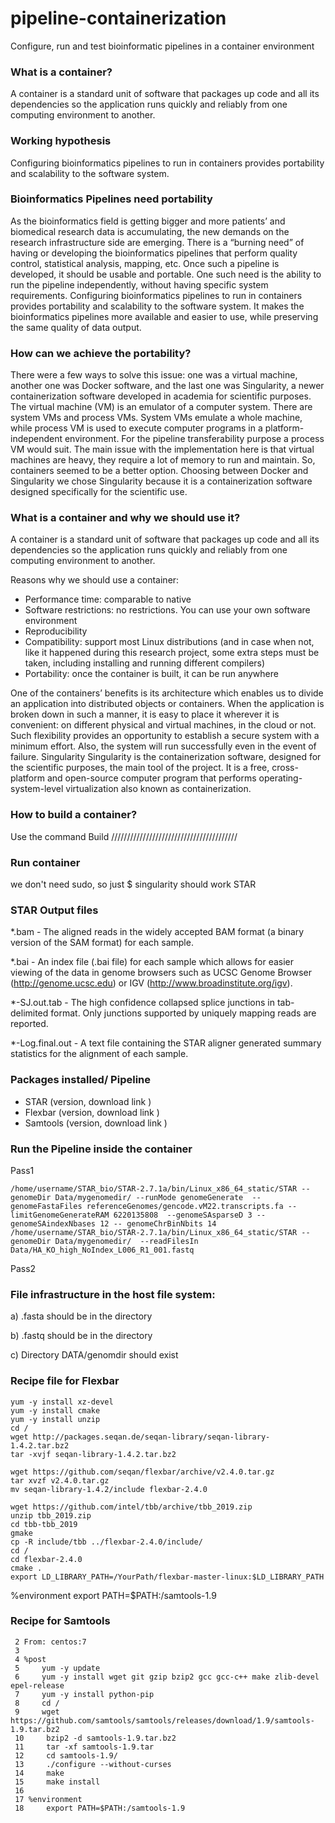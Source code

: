 # pipeline-containerization
Configure, run and test bioinformatic pipelines in a container environment

### What is a container?
A container is a standard unit of software that packages up code and all its dependencies so the application runs quickly and reliably from one computing environment to another.

### Working hypothesis
Configuring bioinformatics pipelines to run in containers provides portability and scalability to the software system.

### Bioinformatics Pipelines need portability
As the bioinformatics field is getting bigger and more patients’ and biomedical research data is accumulating, the new demands on the research infrastructure side are emerging. There is a “burning need” of having or developing the bioinformatics pipelines that perform quality control, statistical analysis, mapping, etc. Once such a pipeline is developed, it should be usable and portable. One such need is the ability to run the pipeline independently, without having specific system requirements. Configuring bioinformatics pipelines to run in containers provides portability and scalability to the software system. It makes the bioinformatics pipelines more available and easier to use, while preserving the same quality of data output.

### How can we achieve the portability?
There were a few ways to solve this issue: one was a virtual machine, another one was Docker software, and the last one was Singularity, a newer containerization software developed in academia for scientific purposes. The virtual machine (VM) is an emulator of a computer system. There are system VMs and process VMs. System VMs emulate a whole machine, while process VM is used to execute computer programs in a platform-independent environment. For the pipeline transferability purpose a process VM would suit. The main issue with the implementation here is that virtual machines are heavy, they require a lot of memory to run and maintain. So, containers seemed to be a better option. Choosing between Docker and Singularity we chose Singularity because it is a containerization software designed specifically for the scientific use.   

### What is a container and why we should use it?
A container is a standard unit of software that packages up code and all its dependencies so the application runs quickly and reliably from one computing environment to another.

Reasons why we should use a container:
-	Performance time: comparable to native 
-	Software restrictions: no restrictions. You can use your own software environment 
-	Reproducibility
-	Compatibility: support most Linux distributions (and in case when not, like it happened during this research project, some extra steps must be taken, including installing and running different compilers)
-	Portability: once the container is built, it can be run anywhere

One of the containers’ benefits is its architecture which enables us to divide an application into distributed objects or containers. When the application is broken down in such a manner, it is easy to place it wherever it is convenient: on different physical and virtual machines, in the cloud or not. Such flexibility provides an opportunity to establish a secure system with a minimum effort. Also, the system will run successfully even in the event of failure.
Singularity
Singularity is the containerization software, designed for the scientific purposes, the main tool of the project. It is a free, cross-platform and open-source computer program that performs operating-system-level virtualization also known as containerization.

### How to build a container?
Use the command Build
////////////////////////////////////////

### Run container 
we don't need sudo, so just $ singularity <command> should work
STAR

### STAR Output files
*.bam - The aligned reads in the widely accepted BAM format (a binary version of the SAM format) for each sample.

*.bai - An index file (.bai file) for each sample which allows for easier viewing of the data in genome browsers such as UCSC Genome Browser (http://genome.ucsc.edu) or IGV (http://www.broadinstitute.org/igv).

*-SJ.out.tab - The high confidence collapsed splice junctions in tab-delimited format. Only junctions supported by uniquely mapping reads are reported.

*-Log.final.out - A text file containing the STAR aligner generated summary statistics for the alignment of each sample.

### Packages installed/ Pipeline
-	STAR (version, download link )
-	Flexbar (version, download link )
-	Samtools (version, download link )

### Run the Pipeline inside the container
Pass1

```cd STAR_bio
/home/username/STAR_bio/STAR-2.7.1a/bin/Linux_x86_64_static/STAR --genomeDir Data/mygenomedir/ --runMode genomeGenerate  --genomeFastaFiles referenceGenomes/gencode.vM22.transcripts.fa --limitGenomeGenerateRAM 6220135808  --genomeSAsparseD 3 --genomeSAindexNbases 12 -- genomeChrBinNbits 14
/home/username/STAR_bio/STAR-2.7.1a/bin/Linux_x86_64_static/STAR --genomeDir Data/mygenomedir/  --readFilesIn Data/HA_KO_high_NoIndex_L006_R1_001.fastq 
```

Pass2

### File infrastructure in the host file system:
a)	.fasta should be in the directory

b)	.fastq should be in the directory

c)	Directory DATA/genomdir should exist 

### Recipe file for Flexbar

    yum -y install xz-devel
    yum -y install cmake
    yum -y install unzip
    cd /
    wget http://packages.seqan.de/seqan-library/seqan-library-1.4.2.tar.bz2
    tar -xvjf seqan-library-1.4.2.tar.bz2

    wget https://github.com/seqan/flexbar/archive/v2.4.0.tar.gz
    tar xvzf v2.4.0.tar.gz
    mv seqan-library-1.4.2/include flexbar-2.4.0

    wget https://github.com/intel/tbb/archive/tbb_2019.zip
    unzip tbb_2019.zip
    cd tbb-tbb_2019
    gmake
    cp -R include/tbb ../flexbar-2.4.0/include/
    cd /
    cd flexbar-2.4.0
    cmake .
    export LD_LIBRARY_PATH=/YourPath/flexbar-master-linux:$LD_LIBRARY_PATH

%environment
    export PATH=$PATH:/samtools-1.9
    
    
### Recipe for Samtools

```bootstrap: docker
 2 From: centos:7
 3
 4 %post
 5     yum -y update
 6     yum -y install wget git gzip bzip2 gcc gcc-c++ make zlib-devel epel-release
 7     yum -y install python-pip
 8     cd /
 9     wget https://github.com/samtools/samtools/releases/download/1.9/samtools-1.9.tar.bz2
 10     bzip2 -d samtools-1.9.tar.bz2
 11     tar -xf samtools-1.9.tar
 12     cd samtools-1.9/
 13     ./configure --without-curses
 14     make
 15     make install
 16
 17 %environment
 18     export PATH=$PATH:/samtools-1.9
 ```
 
 
 
 
 
 
 

